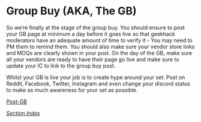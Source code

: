 # Group Buy (AKA, The GB)

So we’re finally at the stage of the group buy. You should ensure to post your GB page at minimum a day before it goes live so that geekhack moderators have an adequate amount of time to verify it - You may need to PM them to remind them. You should also make sure your vendor store links and MOQs are clearly shown in your post. On the day of the GB, make sure all your vendors are ready to have their page go live and make sure to update your IC to link to the group buy post.

Whilst your GB is live your job is to create hype around your set. Post on Reddit, Facebook, Twitter, Instagram and even change your discord status to make as much awareness for your set as possible.

[Post-GB](./PostGB.md)

*[Section Index](./index.md)*
